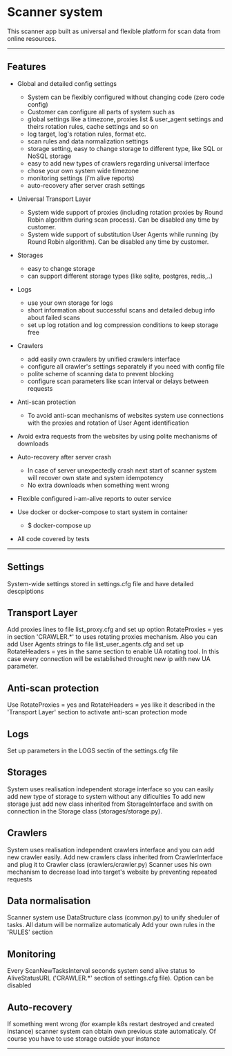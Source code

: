 # Scanner system 

This scanner app built as universal and flexible platform for scan data from online resources. 

---
## Features
- Global and detailed config settings
    - System can be flexibly configured without changing code (zero code config)
    - Customer can configure all parts of system such as 
    - global settings like a timezone, proxies list & user_agent settings and theirs rotation rules, cache settings and so on
    - log target, log's rotation rules, format etc.
    - scan rules and data normalization settings
    - storage setting, easy to change storage to different type, like SQL or NoSQL storage
    - easy to add new types of crawlers regarding universal interface
    - chose your own system wide timezone
    - monitoring settings (i'm alive reports)
    - auto-recovery after server crash settings

- Universal Transport Layer
    - System wide support of proxies (including rotation proxies by Round Robin algorithm during scan process). Can be disabled any time by customer.
    - System wide support of substitution User Agents while running (by Round Robin algorithm). Can be disabled any time by customer.

-  Storages
    - easy to change storage 
    - can support different storage types (like sqlite, postgres, redis,..)

-  Logs
    - use your own storage for logs
    - short information about successful scans and detailed debug info about failed scans
    - set up log rotation and log compression conditions to keep storage free  

-  Crawlers
    - add easily own crawlers by unified crawlers interface
    - configure all crawler's settings separately if you need with config file
    - polite scheme of scanning data to prevent blocking
    - configure scan parameters like scan interval or delays between requests

- Anti-scan protection
    - To avoid anti-scan mechanisms of websites system use connections with the proxies and rotation of User Agent identification   

- Avoid extra requests from the websites by using polite mechanisms of downloads

- Auto-recovery after server crash
    - In case of server unexpectedly crash next start of scanner system will recover own state and system idempotency
    - No extra downloads when something went wrong

- Flexible configured i-am-alive reports to outer service

- Use docker or docker-compose to start system in container
    - $ docker-compose up

- All code covered by tests
---


## Settings
System-wide settings stored in settings.cfg file and have detailed descpiptions

## Transport Layer
Add proxies lines to file list_proxy.cfg and set up option RotateProxies = yes in section 'CRAWLER.*' to uses rotating proxies mechanism.
Also you can add User Agents strings to file list_user_agents.cfg and set up RotateHeaders = yes in the same section to enable UA rotating tool. 
In this case every connection will be established throught new ip with new UA parameter.

## Anti-scan protection
Use RotateProxies = yes and RotateHeaders = yes like it described in the 'Transport Layer' section to activate anti-scan protection mode 

## Logs
Set up parameters in the LOGS sectin of the settings.cfg file 
    
## Storages
System uses realisation independent storage interface so you can easily add new type of storage to system without any dificulties
To add new storage just add new class inherited from StorageInterface and swith on connection in the Storage class (storages/storage.py).  

## Crawlers
System uses realisation independent crawlers interface and you can add new crawler easily. Add new crawlers class inherited from CrawlerInterface and plug it to Crawler class (crawlers/crawler.py)
Scanner uses his own mechanism to decrease load into target's website by preventing repeated requests 
    
## Data normalisation
Scanner system use DataStructure class (common.py) to unify sheduler of tasks. All datum will be normalize automaticaly
Add your own rules in the 'RULES' section

## Monitoring
Every ScanNewTasksInterval seconds system send alive status to AliveStatusURL ('CRAWLER.*' section of settings.cfg file). Option can be disabled

## Auto-recovery
If something went wrong (for example k8s restart destroyed and created instance) scanner system can obtain own previous state automaticaly. Of course you have to use storage outside your instance

---